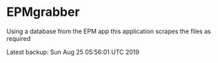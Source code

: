 # EPMgrabber
Using a database from the EPM app this application scrapes the files as required


Latest backup: Sun Aug 25 05:56:01 UTC 2019
